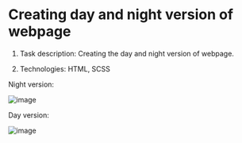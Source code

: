 # Creating day and night version of webpage

1. Task description:
Creating the day and night version of webpage.

2. Technologies:
HTML, SCSS

Night version:

![image](https://user-images.githubusercontent.com/87691625/178904446-df79dc19-d920-42d9-9ed6-e3d80a1380ee.png)

Day version:

![image](https://user-images.githubusercontent.com/87691625/178904509-d26ce551-aa26-4983-b7f4-66ba48835fb1.png)



